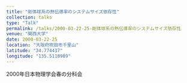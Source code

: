 ```yaml
---
title: "剛体球系の熱伝導率のシステムサイズ依存性"
collection: talks
type: "Talk"
permalink: /talks/2000-03-22-25-剛体球系の熱伝導率のシステムサイズ依存性
venue: "関西大学"
date: 2000-03-22-25
location: "大阪府吹田市千里山"
latitude: "34.774437"
longitude: "135.5118989"
---
```


2000年日本物理学会春の分科会
